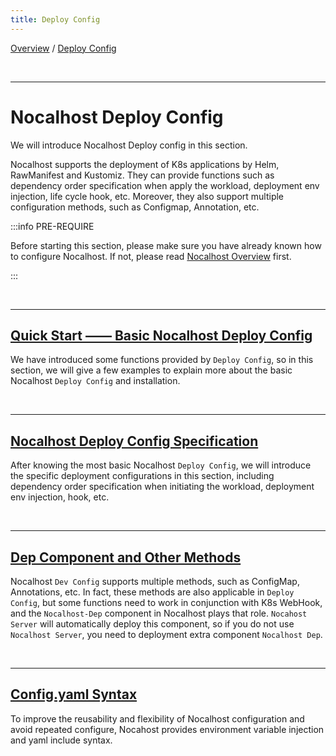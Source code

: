 ```yaml
---
title: Deploy Config
---
```

[Overview](config.md) / [Deploy Config](config-deployment-en.md)

<br/>

******

# Nocalhost Deploy Config

We will introduce Nocalhost Deploy config in this section.

Nocalhost supports the deployment of K8s applications by Helm, RawManifest and Kustomiz. They can provide functions such as dependency order specification when apply the workload, deployment env injection, life cycle hook, etc. Moreover, they also support multiple configuration methods, such as Configmap, Annotation, etc. 

:::info PRE-REQUIRE

Before starting this section, please make sure you have already known how to configure Nocalhost. If not, please read [Nocalhost Overview](config-overview-en.md) first.

:::

<br/>

******

## [Quick Start  —— Basic Nocalhost Deploy Config](config-deployment-quickstart.md)

We have introduced some functions provided by `Deploy Config`, so in this section, we will give a few examples to explain more about the basic Nocalhost `Deploy Config` and installation.

<br/>

******

## [Nocalhost Deploy Config Specification](config-deployment-spec.md)

After knowing the most basic Nocalhost `Deploy Config`,  we will introduce the specific deployment configurations in this section, including dependency order specification when initiating the workload, deployment env injection, hook, etc.

<br/>

******

## [Dep Component and Other Methods](config-deployment-advance.md)

Nocalhost `Dev Config` supports multiple methods, such as ConfigMap, Annotations, etc. In fact, these methods are also applicable in `Deploy Config`, but some functions need to work in conjunction with K8s WebHook, and the  `Nocalhost-Dep` component in Nocalhost plays that role. `Nocahost Server` will automatically deploy this component, so if you do not use  `Nocalhost Server`, you need to deployment extra component `Nocalhost Dep`.

<br/>

******

## [Config.yaml Syntax](config-deployment-syntax.md)

To improve the reusability and flexibility of Nocalhost configuration and avoid repeated configure, Nocahost provides environment variable injection and yaml include syntax.

